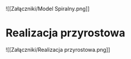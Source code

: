 ![[Załączniki/Model Spiralny.png]]

# Realizacja przyrostowa
![[Załączniki/Realizacja przyrostowa.png]]